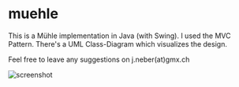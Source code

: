 # muehle

This is a Mühle implementation in Java (with Swing). I used the MVC Pattern. There's a UML Class-Diagram which visualizes the design.

Feel free to leave any suggestions on j.neber(at)gmx.ch

![screenshot](https://i.imgur.com/NouMmbt.png)

<blockquote class="imgur-embed-pub" lang="en" data-id="a/CWZAITc"><a href="//imgur.com/CWZAITc"></a></blockquote><script async src="//s.imgur.com/min/embed.js" charset="utf-8"></script>
